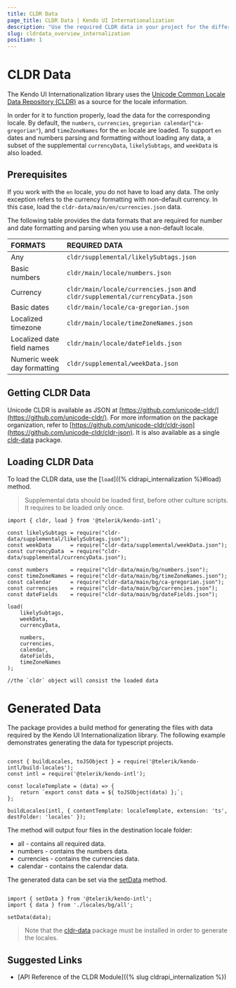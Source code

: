 ```yaml
---
title: CLDR Data
page_title: CLDR Data | Kendo UI Internationalization
description: "Use the required CLDR data in your project for the different Kendo UI Internationalization modules to work."
slug: cldrdata_overview_internalization
position: 1
---
```


# CLDR Data

The Kendo UI Internationalization library uses the [Unicode Common Locale Data Repository (CLDR)](http://cldr.unicode.org/) as a source for the locale information.

In order for it to function properly, load the data for the corresponding locale. By default, the `numbers`, `currencies`, `gregorian calendar`(`"ca-gregorian"`), and `timeZoneNames` for the `en` locale are loaded. To support `en` dates and numbers parsing and formatting without loading any data, a subset of the supplemental `currencyData`, `likelySubtags`, and `weekData` is also loaded.

## Prerequisites

If you work with the `en` locale, you do not have to load any data. The only exception refers to the currency formatting with non-default currency. In this case, load the `cldr-data/main/en/currencies.json` data.

The following table provides the data formats that are required for number and date formatting and parsing when you use a non-default locale.

| FORMATS                      | REQUIRED DATA                          |
|:---                          |:---                                    |
| Any                          | `cldr/supplemental/likelySubtags.json` |
| Basic numbers                | `cldr/main/locale/numbers.json`        |
| Currency                     | `cldr/main/locale/currencies.json` and `cldr/supplemental/currencyData.json` |
| Basic dates                  | `cldr/main/locale/ca-gregorian.json`   |
| Localized timezone           | `cldr/main/locale/timeZoneNames.json`  |
| Localized date field names   | `cldr/main/locale/dateFields.json`     |
| Numeric week day formatting  | `cldr/supplemental/weekData.json`      |

## Getting CLDR Data

Unicode CLDR is available as JSON at [https://github.com/unicode-cldr/](https://github.com/unicode-cldr/). For more information on the package organization, refer to [https://github.com/unicode-cldr/cldr-json](https://github.com/unicode-cldr/cldr-json). It is also available as a single [cldr-data](https://www.npmjs.com/package/cldr-data) package.

## Loading CLDR Data

To load the CLDR data, use the [`load`]({% cldrapi_internalization %}#load) method.

> Supplemental data should be loaded first, before other culture scripts. It requires to be loaded only once.

```
import { cldr, load } from '@telerik/kendo-intl';

const likelySubtags = require("cldr-data/supplemental/likelySubtags.json");
const weekData      = require("cldr-data/supplemental/weekData.json");
const currencyData  = require("cldr-data/supplemental/currencyData.json");

const numbers       = require("cldr-data/main/bg/numbers.json");
const timeZoneNames = require("cldr-data/main/bg/timeZoneNames.json");
const calendar      = require("cldr-data/main/bg/ca-gregorian.json");
const currencies    = require("cldr-data/main/bg/currencies.json");
const dateFields    = require("cldr-data/main/bg/dateFields.json");

load(
    likelySubtags,
    weekData,
    currencyData,

    numbers,
    currencies,
    calendar,
    dateFields,
    timeZoneNames
);

//the `cldr` object will consist the loaded data
```

# Generated Data

The package provides a build method for generating the files with data required by the Kendo UI Internationalization library.
The following example demonstrates generating the data for typescript projects.

```

const { buildLocales, toJSObject } = require('@telerik/kendo-intl/build-locales');
const intl = require('@telerik/kendo-intl');

const localeTemplate = (data) => {
    return `export const data = ${ toJSObject(data) };`;
};

buildLocales(intl, { contentTemplate: localeTemplate, extension: 'ts', destFolder: 'locales' });

```

The method will output four files in the destination locale folder:

* all - contains all required data.
* numbers - contains the numbers data.
* currencies - contains the currencies data.
* calendar - contains the calendar data.

The generated data can be set via the [setData](https://github.com/telerik/kendo-intl/blob/master/docs/cldr/api.md#setdata) method.

```

import { setData } from '@telerik/kendo-intl';
import { data } from './locales/bg/all';

setData(data);

```

> Note that the [cldr-data](https://www.npmjs.com/package/cldr-data) package must be installed in order to generate the locales.

## Suggested Links

* [API Reference of the CLDR Module]({% slug cldrapi_internalization %})
